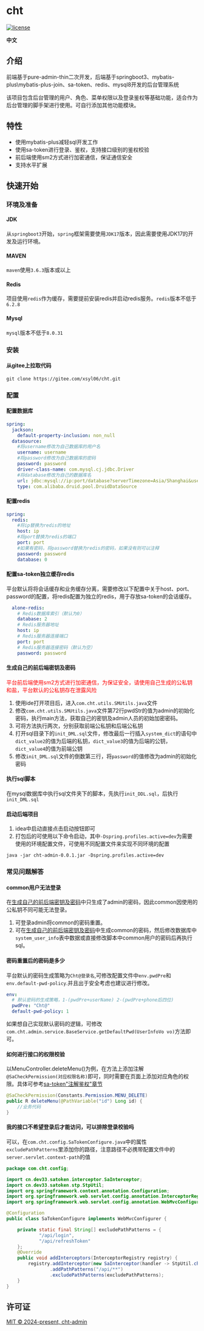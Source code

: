 <h1>cht</h1>

[![license](https://img.shields.io/github/license/pure-admin/vue-pure-admin.svg)](LICENSE)

**中文**

## 介绍

前端基于pure-admin-thin二次开发，后端基于springboot3、mybatis-plus\mybatis-plus-join、sa-token、redis、mysql8开发的后台管理系统

该项目包含后台管理的用户、角色、菜单权限以及登录鉴权等基础功能，适合作为后台管理的脚手架进行使用。可自行添加其他功能模块。

## 特性
- 使用mybatis-plus减轻sql开发工作
- 使用sa-token进行登录、鉴权，支持接口级别的鉴权校验
- 前后端使用sm2方式进行加密通信，保证通信安全
- 支持水平扩展

## 快速开始
### 环境及准备
#### JDK
从`springboot3`开始，`spring`框架需要使用`JDK17`版本，因此需要使用JDK17的开发及运行环境。
#### MAVEN
`maven`使用`3.6.3`版本或以上
#### Redis
项目使用`redis`作为缓存，需要提前安装redis并启动redis服务。`redis`版本不低于`6.2.8`
#### Mysql
`mysql`版本不低于`8.0.31`

### 安装
#### 从gitee上拉取代码
```shell
git clone https://gitee.com/xsyl06/cht.git
```
### 配置
#### 配置数据库
```yaml
spring:
  jackson:
    default-property-inclusion: non_null
  datasource:
    #将username修改为自己数据库的用户名
    username: username
    #将password修改为自己数据库的密码
    password: password
    driver-class-name: com.mysql.cj.jdbc.Driver
    #将database修改为自己的数据库名
    url: jdbc:mysql://ip:port/database?serverTimezone=Asia/Shanghai&useUnicode=true&characterEncoding=utf-8&useSSL=false
    type: com.alibaba.druid.pool.DruidDataSource
```
#### 配置redis
```yaml
spring:
  redis:
    #将ip替换为redis的地址
    host: ip
    #将port替换为redis的端口
    port: port
    #如果有密码，将password替换为redis的密码，如果没有则可以注释
    password: password
    database: 0
```
#### 配置sa-token独立缓存redis
平台默认将将会话缓存和业务缓存分离，需要修改以下配置中关于host、port、password的配置，将redis配置为独立的redis，用于存放sa-token的会话缓存。
```yaml
  alone-redis:
    # Redis数据库索引（默认为0）
    database: 2
    # Redis服务器地址
    host: ip
    # Redis服务器连接端口
    port: port
    # Redis服务器连接密码（默认为空）
    password: password
```
#### 生成自己的前后端密钥及密码
<span style="color:red">平台前后端使用sm2方式进行加密通信，为保证安全，请使用自己生成的公私钥和盐，平台默认的公私钥存在泄露风险</span>
1. 使用ide打开项目后，进入`com.cht.utils.SMUtils.java`文件
2. 修改`com.cht.utils.SMUtils.java`文件第72行pwdStr的值为admin的初始化密码，执行main方法，获取自己的密钥及admin人员的初始加密密码。
3. 可将方法执行两次，分别获取前端公私钥和后端公私钥
4. 打开sql目录下的`init_DML.sql`文件，修改最后一行插入`system_dict`的语句中`dict_value2`的值为后端的私钥，`dict_value3`的值为后端的公钥，`dict_value4`的值为前端公钥
5. 修改`init_DML.sql`文件的倒数第三行，将`password`的值修改为admin的初始化密码
#### 执行sql脚本
在mysql数据库中执行sql文件夹下的脚本，先执行`init_DDL.sql`，后执行`init_DML.sql`

#### 启动后端项目
1. idea中启动直接点击启动按钮即可
2. 打包后的可使用以下命令启动，其中`-Dspring.profiles.active=dev`为需要使用的环境配置文件，可使用不同配置文件来实现不同环境的配置
```shell
java -jar cht-admin-0.0.1.jar -Dspring.profiles.active=dev
```
### 常见问题解答
#### common用户无法登录
在[生成自己的前后端密钥及密码](#生成自己的前后端密钥及密码)中只生成了admin的密码，因此common因使用的公私钥不同可能无法登录。

1. 可登录admin将common的密码重置。
2. 可在[生成自己的前后端密钥及密码](#生成自己的前后端密钥及密码)中生成common的密码，然后修改数据库中`system_user_info`表中数据或直接修改脚本中common用户的密码后再执行sql。
#### 密码重置后的密码是多少
平台默认的密码生成策略为`Cht@登录名`,可修改配置文件中`env.pwdPre`和`env.default-pwd-policy`.并且出于安全考虑也建议进行修改。
```yaml
env:
  # 默认密码的生成策略，1-(pwdPre+userName) 2-(pwdPre+phone后四位)
  pwdPre: "Cht@"
  default-pwd-policy: 1
```
如果想自己实现默认密码的逻辑，可修改`com.cht.admin.service.BaseService.getDefaultPwd(UserInfoVo vo)`方法即可。
#### 如何进行接口的权限校验
以MenuController.deleteMenu()为例，在方法上添加注解`@SaCheckPermission(对应权限名称)`即可，同时需要在页面上添加对应角色的权限。具体可参考[sa-token"注解鉴权"章节](https://sa-token.cc/doc.html#/use/at-check)
```java
@SaCheckPermission(Constants.Permission.MENU_DELETE)
public R deleteMenu(@PathVariable("id") Long id) {
    //业务代码
}
```
#### 我的接口不希望登录后才能访问，可以排除登录校验吗
可以，在`com.cht.config.SaTokenConfigure.java`中的属性`excludePathPatterns`里添加你的路径，注意路径不必携带配置文件中的`server.servlet.context-path`的值
```java
package com.cht.config;

import cn.dev33.satoken.interceptor.SaInterceptor;
import cn.dev33.satoken.stp.StpUtil;
import org.springframework.context.annotation.Configuration;
import org.springframework.web.servlet.config.annotation.InterceptorRegistry;
import org.springframework.web.servlet.config.annotation.WebMvcConfigurer;

@Configuration
public class SaTokenConfigure implements WebMvcConfigurer {

    private static final String[] excludePathPatterns = {
            "/api/login",
            "/api/refreshToken"
    };
    @Override
    public void addInterceptors(InterceptorRegistry registry) {
        registry.addInterceptor(new SaInterceptor(handler -> StpUtil.checkLogin()))
                .addPathPatterns("/api/**")
                .excludePathPatterns(excludePathPatterns);
    }
}
```

## 许可证
[MIT © 2024-present, cht-admin](./LICENSE)
